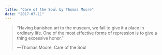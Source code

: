 ```yaml
---
title: "Care of the Soul by Thomas Moore"
date: "2017-07-11"
---
```


> “Having banished art to the museum, we fail to give it a place in ordinary life. One of the most effective forms of repression is to give a thing excessive honor.”
> 
> —Thomas Moore, Care of the Soul
